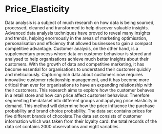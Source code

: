 # Price_Elasticity
Data analysis is a subject of much research on how data is being sourced, processed, cleaned and transformed to help discover valuable insights. Advanced data analysis techniques have proved to reveal many insights and trends, helping enormously in the areas of marketing optimisation, personalisation and efficiency that allowed businesses to gain a compact competitive advantage. Customer analysis, on the other hand, is a supplementary process where data on customer behaviour is stored and analysed to help organisations achieve much better insights about their customers. With the growth of data and competitive marketing, it has become essential for organisations to understand their customer quickly and meticulously. Capturing rich data about customers now requires innovative customer relationship management, and it has become more critical than ever for organisations to have an expanding relationship with their customers. This research aims to explore how the customer behaves in a retail store and how can price affect customer behaviour. Therefore segmenting the dataset into different groups and applying price elasticity in demand. This method will determine how the price influence the purchase probability and brand choice probability.
The data set contains prices for five different brands of chocolate.The data set consists of customer information which was taken from their loyalty card. the total records of the data set contains 2000 observations and eight variables.
